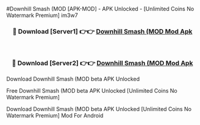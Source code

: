 #Downhill Smash (MOD [APK-MOD] - APK Unlocked - [Unlimited Coins No Watermark Premium] im3w7



<div align="center">

<h3>🔴 Download [Server1] 👉👉 <a href="https://momento.my/?title=Downhill_Smash_(MOD">Downhill Smash (MOD Mod Apk</a></h3><br>

<h3>🔴 Download [Server2] 👉👉 <a href="https://momento.my/?title=Downhill_Smash_(MOD">Downhill Smash (MOD Mod Apk</a></h3>
</div>



Download Downhill Smash (MOD beta APK Unlocked

Free Downhill Smash (MOD beta APK Unlocked [Unlimited Coins No Watermark Premium]

Download Downhill Smash (MOD beta APK Unlocked [Unlimited Coins No Watermark Premium] Mod For Android

